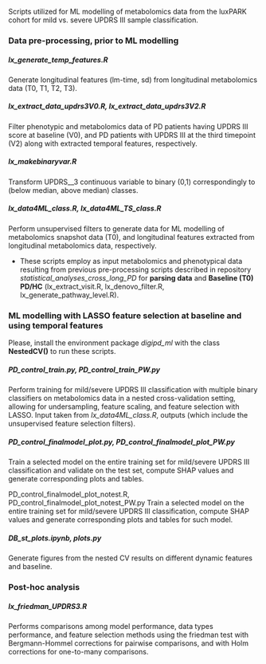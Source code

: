 Scripts utilized for ML modelling of metabolomics data from the luxPARK cohort for mild vs. severe UPDRS III sample classification.


### Data pre-processing, prior to ML modelling

##### lx_generate_temp_features.R
Generate longitudinal features (lm-time, sd) from longitudinal metabolomics data (T0, T1, T2, T3).

##### lx_extract_data_updrs3V0.R, lx_extract_data_updrs3V2.R
Filter phenotypic and metabolomics data of PD patients having UPDRS III score at baseline (V0), and PD patients with UPDRS III at the third timepoint (V2) along with extracted temporal features, respectively. 

##### lx_makebinaryvar.R
Transform UPDRS__3 continuous variable to binary (0,1) correspondingly to (below median, above median) classes.

##### lx_data4ML_class.R, lx_data4ML_TS_class.R
Perform unsupervised filters to generate data for ML modelling of metabolomics snapshot data (T0), and longitudinal features extracted from longitudinal metabolomics data, respectively.

* These scripts employ as input metabolomics and phenotypical data resulting from previous pre-processing scripts described in repository *statistical_analyses_cross_long_PD* for **parsing data** and **Baseline (T0) PD/HC** (lx_extract_visit.R, lx_denovo_filter.R, lx_generate_pathway_level.R). 



### ML modelling with LASSO feature selection at baseline and using temporal features

Please, install the environment package *digipd_ml* with the class **NestedCV()** to run these scripts.

##### PD_control_train.py, PD_control_train_PW.py
Perform training for mild/severe UPDRS III classification with multiple binary classifiers on metabolomics data in a nested cross-validation setting, allowing for undersampling, feature scaling, and feature selection with LASSO. Input taken from *lx_data4ML_class.R*, outputs (which include the unsupervised feature selection filters).

##### PD_control_finalmodel_plot.py, PD_control_finalmodel_plot_PW.py
Train a selected model on the entire training set for mild/severe UPDRS III classification and validate on the test set, compute SHAP values and generate corresponding plots and tables.

PD_control_finalmodel_plot_notest.R, PD_control_finalmodel_plot_notest_PW.py
Train a selected model on the entire training set for mild/severe UPDRS III classification, compute SHAP values and generate corresponding plots and tables for such model.

##### DB_st_plots.ipynb, plots.py
Generate figures from the nested CV results on different dynamic features and baseline.



### Post-hoc analysis

##### lx_friedman_UPDRS3.R
Performs comparisons among model performance, data types performance, and feature selection methods using the friedman test with Bergmann-Hommel corrections for pairwise comparisons, and with Holm corrections for one-to-many comparisons.

